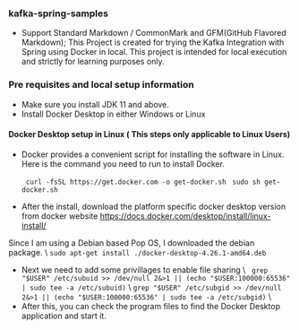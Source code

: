 ### kafka-spring-samples

- Support Standard Markdown / CommonMark and GFM(GitHub Flavored Markdown);
This Project is created for trying the Kafka Integration with Spring using Docker in local. This project is intended for local execution and strictly for learning purposes only.


### Pre requisites and local setup information
- Make sure you install JDK 11 and above.
- Install Docker Desktop in either Windows or Linux

#### Docker Desktop setup in Linux ( This steps only applicable to Linux Users)
- Docker provides a convenient script for installing the software in Linux. Here is the command you need to run to install Docker.

  ` curl -fsSL https://get.docker.com -o get-docker.sh`
  ` sudo sh get-docker.sh`
- After the install, download the platform specific docker desktop version from docker website
https://docs.docker.com/desktop/install/linux-install/

Since I am using a Debian based Pop OS, I downloaded the  debian package. \ 
`sudo apt-get install ./docker-desktop-4.26.1-amd64.deb`

- Next we need to add some privillages to enable file sharing \ 
` grep "$USER" /etc/subuid >> /dev/null 2&>1 || (echo "$USER:100000:65536" | sudo tee -a /etc/subuid)` \ 
 `grep "$USER" /etc/subgid >> /dev/null 2&>1 || (echo "$USER:100000:65536" | sudo tee -a /etc/subgid)` \ 
- After this, you can check the program files to find the Docker Desktop application and start it.

